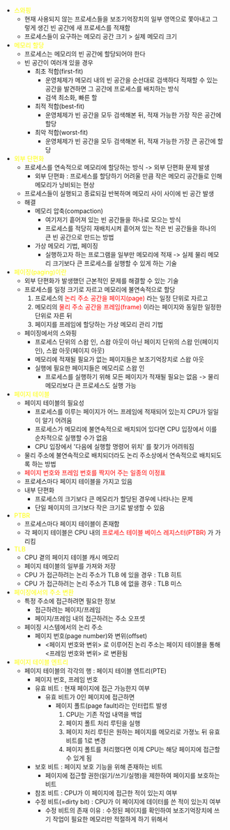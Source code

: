 - <span style="color:yellow">스와핑</span>
	- 현재 사용되지 않는 프로세스들을 보조기억장치의 일부 영역으로 쫓아내고 그렇게 생긴 빈 공간에 새 프로세스를 적재함
	- 프로세스들이 요구하는 메모리 공간 크기 > 실제 메모리 크기
- <span style="color:yellow">메모리 할당</span>
	- 프로세스는 메모리의 빈 공간에 할당되어야 한다
	- 빈 공간이 여러개 있을 경우
		- 최초 적합(first-fit)
			- 운영체제가 메모리 내의 빈 공간을 순선대로 검색하다 적재할 수 있는 공간을 발견하면 그 공간에 프로세스를 배치하는 방식
			- 검색 최소화, 빠른 할
		- 최적 적합(best-fit)
			- 운영체제가 빈 공간을 모두 검색해본 뒤, 적재 가능한 가장 작은 공간에 할당
		- 최악 적합(worst-fit)
			- 운영체제가 빈 공간을 모두 검색해본 뒤, 적재 가능한 가장 큰 공간에 할당
- <span style="color:yellow">외부 단편화</span>
	- 프로세스를 연속적으로 메모리에 할당하는 방식 -> 외부 단편화 문제 발생
		- 외부 단편화 : 프로세스를 할당하기 어려울 만큼 작은 메모리 공간들로 인해 메모리가 낭비되는 현상
	- 프로세스들이 실행되고 종료되길 반복하며 메모리 사이 사이에 빈 공간 발생
	- 해결
		- 메모리 압축(compaction)
			- 여기저기 흩어져 있는 빈 공간들을 하나로 모으는 방식
			- 프로세스를 적당히 재배치시켜 흩어져 있는 작은 빈 공간들을 하나의 큰 빈 공간으로 만드는 방법
		- 가상 메모리 기법, 페이징
			- 실행하고자 하는 프로그램을 일부만 메모리에 적재 -> 실제 물리 메모리 크기보다 큰 프로세스를 실행할 수 있게 하는 기술
- <span style="color:yellow">페이징(paging)이란</span>
	- 외부 단편화가 발생했던 근본적인 문제를 해결할 수 있는 기술
	- 프로세스를 일정 크기로 자르고 메모리에 불연속적으로 할당
		1. 프로세스의 <span style="color:red">논리 주소 공간을 페이지(page)</span> 라는 일정 단위로 자르고
		2. 메모리의 <span style="color:red">물리 주소 공간을 프레임(frame)</span> 이라는 페이지와 동일한 일정한 단위로 자른 뒤
		3. 페이지를 프레임에 할당하는 가상 메모리 관리 기법
	- 페이징에서의 스와핑
		- 프로세스 단위의 스왑 인, 스왑 아웃이 아닌 페이지 단위의 스왑 인(페이지 인), 스왑 아웃(페이지 아웃)
		- 메모리에 적재될 필요가 없는 페이지들은 보조기억장치로 스왑 아웃
		- 실행에 필요한 페이지들은 메모리로 스왑 인
			- 프로세스를 실행하기 위해 모든 페이지가 적재될 필요는 없음 -> 물리 메모리보다 큰 프로세스도 실행 가능
- <span style="color:yellow">페이지 테이블</span>
	- 페이지 테이블의 필요성
		- 프로세스를 이루는 페이지가 어느 프레임에 적재되어 있는지 CPU가 일일이 알기 어려움
		- 프로세스가 메모리에 불연속적으로 배치되어 있다면 CPU 입장에서 이를 순차적으로 실행할 수가 없음
		- CPU 입장에서 '다음에 실행할 명령어 위치' 를 찾기가 어려워짐
	- 물리 주소에 불연속적으로 배치되더라도 논리 주소상에서 연속적으로 배치되도록 하는 방법
	- <span style="color:red">페이지 번호와 프레임 번호를 짝지어 주는  일종의 이정표</span>
	- 프로세스마다 페이지 테이블을 가지고 있음
	- 내부 단편화
		- 프로세스의 크기보다 큰 메모리가 할당된 경우에 나타나는 문제
		- 단일 페이지의 크기보다 작은 크기로 발생할 수 있음
- <span style="color:yellow">PTBR</span>
	- 프로세스마다 페이지 테이블이 존재함
	- 각 페이지 테이블은 CPU  내의 <span style="color:red">프로세스 테이블 베이스 레지스터(PTBR)</span> 가 가리킴
- <span style="color:yellow">TLB</span>
	- CPU 곁의 페이지 테이블 캐시 메모리
	- 페이지 테이블의 일부를 가져와 저장
	- CPU 가 접근하려는 논리 주소가 TLB 에 있을 경우 : TLB 히트
	- CPU 가 접근하려는 논리 주소가 TLB 에 없을 경우 : TLB 미스
- <span style="color:yellow">페이징에서의 주소 변환</span>
	- 특정 주소에 접근하려면 필요한 정보
		- 접근하려는 페이지/프레임
		- 페이지/프레임 내의 접근하려는 주소 오프셋
	- 페이징 시스템에서의 논리 주소
		- 페이지 번호(page number)와 변위(offset)
			- <페이지 번호와 변위> 로 이루어진 논리 주소는 페이지 테이블을 통해 <프레임 번호와 변위> 로 변환됨
- <span style="color:yellow">페이지 테이블 엔트리</span>
	- 페이지 테이블의 각각의 행 : 페이지 테이블 엔트리(PTE)
		- 페이지 번호, 프레임 번호
		- 유효 비트 : 현재 페이지에 접근 가능한지 여부
			- 유효 비트가 0인 페이지에 접근하면
				- 페이지 폴트(page fault)라는 인터럽트 발생
					1. CPU는 기존 작업 내역을 백업
					2. 페이지 폴트 처리 루틴을 실행
					3. 페이지 처리 루틴은 원하는 페이지를 메모리로 가졍노 뒤 유효 비트를 1로 변경
					4. 페이지 폴트를 처리했다면 이제 CPU는 해당 페이지에 접근할 수 있게 됨
		- 보호 비트 : 페이지 보호 기능을 위해 존재하는 비트
			- 페이지에 접근할 권한(읽기/쓰기/실행)을 제한하여 페이지를 보호하는 비트
		- 참조 비트 : CPU가 이 페이지에 접근한 적이 있는지 여부
		- 수정 비트(=dirty bit) : CPU가 이 페이지에 데이터를 쓴 적이 있는지 여부
			- 수정 비트의 존재 이유 : 수정된 페이지를 확인하여 보조기억장치에 쓰기 작업이 필요한 메모리만 적절하게 하기 위해서